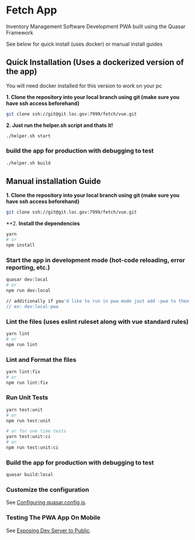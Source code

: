 # Fetch App

Inventory Management Software Development PWA built using the Quasar Framework

See below for quick install (uses docker) or manual install guides



## Quick Installation (Uses a dockerized version of the app)

You will need docker installed for this version to work on your pc

**1. Clone the repository into your local branch using git (make sure you have ssh access beforehand)**

```bash
git clone ssh://git@git.loc.gov:7999/fetch/vue.git
```

**2. Just run the helper.sh script and thats it!**

```bash
./helper.sh start
```

### build the app for production with debugging to test

```bash
./helper.sh build
```

## Manual installation Guide

**1. Clone the repository into your local branch using git (make sure you have ssh access beforehand)**

```bash
git clone ssh://git@git.loc.gov:7999/fetch/vue.git
```

**2. **Install the dependencies**

```bash
yarn
# or
npm install
```

### Start the app in development mode (hot-code reloading, error reporting, etc.)

```bash
quasar dev:local
# or 
npm run dev:local

// additionally if you'd like to run in pwa mode just add -pwa to then end
// ex: dev:local-pwa
```

### Lint the files (uses eslint ruleset along with vue standard rules)

```bash
yarn lint
# or
npm run lint
```

### Lint and Format the files

```bash
yarn lint:fix
# or
npm run lint:fix
```

### Run Unit Tests

```bash
yarn test:unit
# or
npm run test:unit

# or for one time tests
yarn test:unit:ci
# or
npm run test:unit:ci
```

### Build the app for production with debugging to test

```bash
quasar build:local
```

### Customize the configuration

See [Configuring quasar.config.js](https://v2.quasar.dev/quasar-cli-vite/quasar-config-js).


### Testing The PWA App On Mobile

See [Exposing Dev Server to Public](https://quasar.dev/quasar-cli-vite/opening-dev-server-to-public/).


